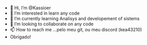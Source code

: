 - 👋 Hi, I’m @Kassioer
- 👀 I’m interested in learn any code
- 🌱 I’m currently learning Analisys and developement of sistems
- 💞️ I’m looking to collaborate on any code
- 📫 How to reach me ...pelo meu git, ou meu discord (kea43210)
- Obrigado!
<!---
Kassioer/Kassioer is a ✨ special ✨ repository because its `README.md` (this file) appears on your GitHub profile.
You can click the Preview link to take a look at your changes.
--->

